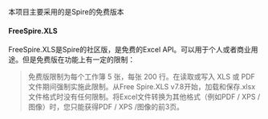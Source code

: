 ﻿本项目主要采用的是Spire的免费版本

#### FreeSpire.XLS

FreeSpire.XLS是Spire的社区版，是免费的Excel API。可以用于个人或者商业用途。但是免费版在功能上有一定的限制：

> 免费版限制为每个工作簿 5 张，每张 200 行。在读取或写入 XLS 或 PDF 文件期间强制实施此限制。从Free Spire.XLS v7.8开始，加载和保存.xlsx文件格式时没有任何限制。将Excel文件转换为其他格式（例如PDF / XPS /图像）时，您只能获得PDF / XPS /图像的前3页。